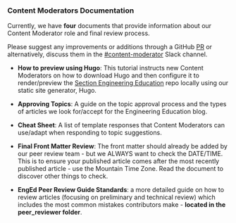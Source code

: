 ### Content Moderators Documentation
Currently, we have **four** documents that provide information about our Content Moderator role and final review process.

Please suggest any improvements or additions through a GitHub [PR](https://github.com/section-engineering-education/engineering-education/compare) or alternatively, discuss them in the [#content-moderator](https://sectionio-community.slack.com/archives/C024LB2F09K) Slack channel.

- **How to preview using Hugo**: This tutorial instructs new Content Moderators on how to download Hugo and then configure it to render/preview the [Section Engineering Education](https://github.com/section-engineering-education/engineering-education) repo locally using our static site generator, Hugo.

- **Approving Topics**: A guide on the topic approval process and the types of articles we look for/accept for the Engineering Education blog.

- **Cheat Sheet**: A list of template responses that Content Moderators can use/adapt when responding to topic suggestions.

- **Final Front Matter Review**: The front matter should already be added by our peer review team - but we ALWAYS want to check the DATE/TIME. This is to ensure your published article comes after the most recently published article - use the Mountain Time Zone. Read the document to discover other things to check.

- **EngEd Peer Review Guide Standards**: a more detailed guide on how to review articles (focusing on preliminary and technical review) which includes the most common mistakes contributors make - **located in the peer_reviewer folder**.